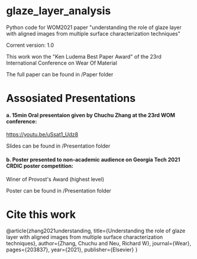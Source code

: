 # glaze_layer_analysis
Python code for WOM2021 paper "understanding the role of glaze layer with aligned images from multiple surface characterization techniques" 

Corrent version: 1.0

This work won the "Ken Ludema Best Paper Award" of the 23rd International Conference on Wear Of Material

The full paper can be found in /Paper folder

# Assosiated Presentations

#### a. 15min Oral presentaion given by Chuchu Zhang at the 23rd WOM conference:
https://youtu.be/uSsat1_Udz8
 
Slides can be found in /Presentation folder

#### b. Poster presented to non-academic audience on Georgia Tech 2021 CRDIC poster competition:
Winer of Provost's Award (highest level)

Poster can be found in /Presentation folder

 

# Cite this work
@article{zhang2021understanding,
  title={Understanding the role of glaze layer with aligned images from multiple surface characterization techniques},
  author={Zhang, Chuchu and Neu, Richard W},
  journal={Wear},
  pages={203837},
  year={2021},
  publisher={Elsevier}
}
